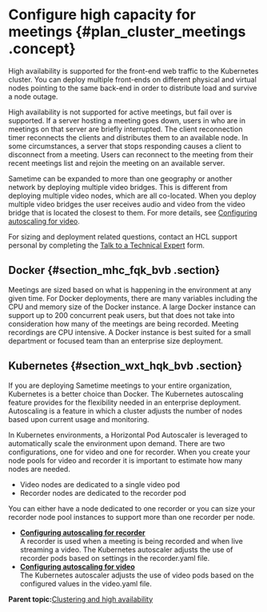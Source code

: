 # Configure high capacity for meetings {#plan_cluster_meetings .concept}

High availability is supported for the front-end web traffic to the Kubernetes cluster. You can deploy multiple front-ends on different physical and virtual nodes pointing to the same back-end in order to distribute load and survive a node outage.

High availability is not supported for active meetings, but fail over is supported. If a server hosting a meeting goes down, users in who are in meetings on that server are briefly interrupted. The client reconnection timer reconnects the clients and distributes them to an available node. In some circumstances, a server that stops responding causes a client to disconnect from a meeting. Users can reconnect to the meeting from their recent meetings list and rejoin the meeting on an available server.

Sametime can be expanded to more than one geography or another network by deploying multiple video bridges. This is different from deploying multiple video nodes, which are all co-located. When you deploy multiple video bridges the user receives audio and video from the video bridge that is located the closest to them. For more details, see [Configuring autoscaling for video](plan_cluster_meetings_video.md).

For sizing and deployment related questions, contact an HCL support personal by completing the [Talk to a Technical Expert](https://volt.myhclsandbox.com/volt-apps/anon/org/app/7fc42e3c-19f4-48df-87fc-09d0ac7c3296/launch/index.html?form=F_Form1) form.

## Docker {#section_mhc_fqk_bvb .section}

Meetings are sized based on what is happening in the environment at any given time. For Docker deployments, there are many variables including the CPU and memory size of the Docker instance. A large Docker instance can support up to 200 concurrent peak users, but that does not take into consideration how many of the meetings are being recorded. Meeting recordings are CPU intensive. A Docker instance is best suited for a small department or focused team than an enterprise size deployment.

## Kubernetes {#section_wxt_hqk_bvb .section}

If you are deploying Sametime meetings to your entire organization, Kubernetes is a better choice than Docker. The Kubernetes autoscaling feature provides for the flexibility needed in an enterprise deployment. Autoscaling is a feature in which a cluster adjusts the number of nodes based upon current usage and monitoring.

In Kubernetes environments, a Horizontal Pod Autoscaler is leveraged to automatically scale the environment upon demand. There are two configurations, one for video and one for recorder. When you create your node pools for video and recorder it is important to estimate how many nodes are needed.

-   Video nodes are dedicated to a single video pod
-   Recorder nodes are dedicated to the recorder pod

You can either have a node dedicated to one recorder or you can size your recorder node pool instances to support more than one recorder per node.

-   **[Configuring autoscaling for recorder](plan_cluster_meetings_recorder.md)**  
A recorder is used when a meeting is being recorded and when live streaming a video. The Kubernetes autoscaler adjusts the use of recorder pods based on settings in the recorder.yaml file.
-   **[Configuring autoscaling for video](plan_cluster_meetings_video.md)**  
The Kubernetes autoscaler adjusts the use of video pods based on the configured values in the video.yaml file.

**Parent topic:**[Clustering and high availability](cluster_highavailability.md)

